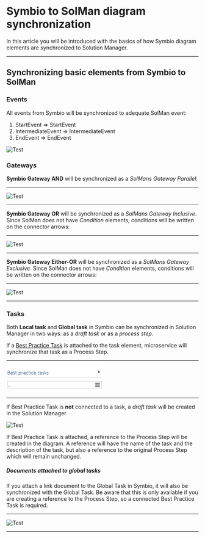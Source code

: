 # Symbio to SolMan diagram synchronization

In this article you will be introduced with the basics of how Symbio diagram elements are synchronized to Solution Manager.
***
## Synchronizing basic elements from Symbio to SolMan

### Events

All events from Symbio will be synchronized to adequate SolMan event:

 1. StartEvent => StartEvent
 2. IntermediateEvent => IntermediateEvent
 3. EndEvent => EndEvent

![Test](media/Events.png)

### Gateways

**Symbio Gateway AND** will be synchronized as a *SolMans Gateway Parallel*: 

---

![Test](media/GatewayAND.png)

---

**Symbio Gateway OR** will be synchronized as a *SolMans Gateway Inclusive*. Since SolMan does not have *Condition* elements, conditions will be written on the connector arrows:

---

![Test](media/GatewayOR.png)

---

**Symbio Gateway Either-OR** will be synchronized as a *SolMans Gateway Exclusive*. Since SolMan does not have *Condition* elements, conditions will be written on the connector arrows:

---

![Test](media/GatewayXOR.png)

---

### Tasks

Both **Local task** and **Global task** in Symbio can be synchronized in Solution Manager in two ways: as a *draft task* or as a *process step*.

If a [Best Practice Task](BestPracticeTasks.md) is attached to the task element, microservice will synchronize that task as a Process Step.

---

![Test](media/AddBestPracticeTask.png)

---

If Best Practice Task is **not** connected to a task, a *draft task* will be created in the Solution Manager.

![Test](media/LocalTask.png)

If Best Practice Task is attached, a reference to the Process Step will be created in the diagram.
A reference will have the name of the task and the description of the task, but also a reference to the original Process Step which will remain unchanged.

##### Documents attached to global tasks

If you attach a link document to the Global Task in Symbio, it will also be synchronized with the Global Task. 
Be aware that this is only available if you are creating a reference to the Process Step, so a connected Best Practice Task is required.

---

![Test](media/TaskDocument.png)

---



